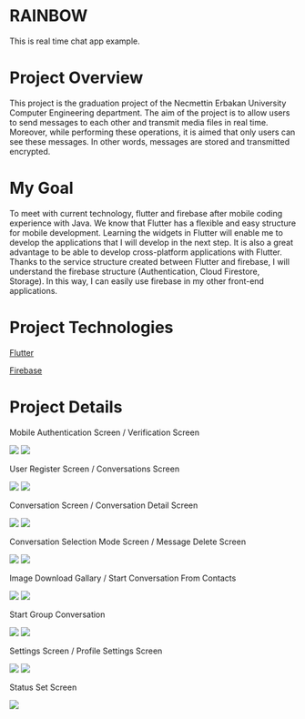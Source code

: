 # RAINBOW
This is real time chat app example.
# Project Overview

This project is the graduation project of the Necmettin Erbakan University Computer Engineering department. The aim of the project is to allow users to send messages to each other and transmit media files in real time. Moreover, while performing these operations, it is aimed that only users can see these messages. In other words, messages are stored and transmitted encrypted.

# My Goal

To meet with current technology, flutter and firebase after mobile coding experience with Java. We know that Flutter has a flexible and easy structure for mobile development. Learning the widgets in Flutter will enable me to develop the applications that I will develop in the next step. It is also a great advantage to be able to develop cross-platform applications with Flutter. Thanks to the service structure created between Flutter and firebase, I will understand the firebase structure (Authentication, Cloud Firestore, Storage). In this way, I can easily use firebase in my other front-end applications.

# Project Technologies

[Flutter](https://flutter.dev)

[Firebase](https://firebase.google.com/)

# Project Details

Mobile Authentication Screen / Verification Screen

![](ReadmeImages/1.PNG)
![](ReadmeImages/2.PNG)

User Register Screen / Conversations Screen

![](ReadmeImages/3.PNG)
![](ReadmeImages/4.PNG)

Conversation Screen / Conversation Detail Screen

![](ReadmeImages/8.PNG)
![](ReadmeImages/6.PNG)

Conversation Selection Mode Screen / Message Delete Screen

![](ReadmeImages/5.PNG)
![](ReadmeImages/6.PNG)

Image Download Gallary / Start Conversation From Contacts

![](ReadmeImages/10.PNG)
![](ReadmeImages/11.PNG)

Start Group Conversation

![](ReadmeImages/12.PNG)
![](ReadmeImages/13.PNG)

Settings Screen / Profile Settings Screen

![](ReadmeImages/14.PNG)
![](ReadmeImages/15.PNG)

Status Set Screen 

![](ReadmeImages/16.PNG)

